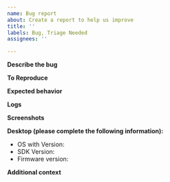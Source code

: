 ```yaml
---
name: Bug report
about: Create a report to help us improve
title: ''
labels: Bug, Triage Needed
assignees: ''

---
```


<!--
Before filing a bug
- Ensure the bug reproduces on the latest SDK.
- Search existing issues and make sure this issue is not already filed.
-->

**Describe the bug**
<!-- A clear and concise description of what the bug is. -->

**To Reproduce**
<!-- Steps to reproduce the behavior:
1. Go to '...'
2. Click on '....'
3. Scroll down to '....'
4. See error -->

**Expected behavior**
<!-- A clear and concise description of what you expected to happen. -->

**Logs**
<!-- Please enable *info* level logging and attach any logs you have that your issue.
See [k4atypes.h](https://github.com/Microsoft/Azure-Kinect-Sensor-SDK/blob/feecae0456511ac734287571b101d10fd7292673/include/k4a/k4atypes.h#L184) for how to enable logs. -->

**Screenshots**
<!-- If applicable, add screenshots to help explain your problem. -->

**Desktop (please complete the following information):**
 - OS with Version: <!-- e.g. Windows 1903 -->
 - SDK Version:  <!-- e.g. 1.0.1 -->
 - Firmware version:  <!-- should be in the logs, or use `AzureKinectFirmwareTool.exe -q` -->

**Additional context**
<!-- Add any other context about the problem here. -->

